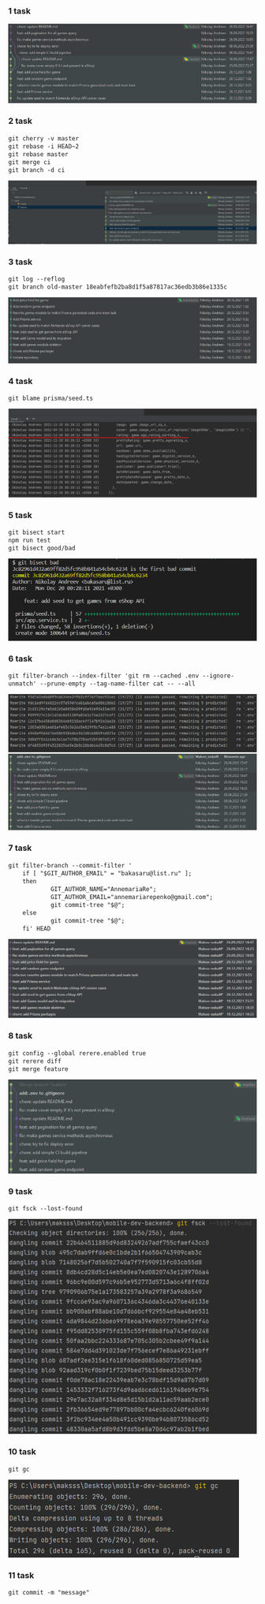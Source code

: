 ### 1 task
![img.png](img/1.png)

### 2 task
```
git cherry -v master 
git rebase -i HEAD~2
git rebase master
git merge ci
git branch -d ci
```
![img.png](img/2.png)

### 3 task
```
git log --reflog
git branch old-master 18eabfefb2ba8d1f5a87817ac36edb3b86e1335c
```
![img.png](img/3.png)

### 4 task
```
git blame prisma/seed.ts
```
![img.png](img/4.png)

### 5 task
```
git bisect start
npm run test
git bisect good/bad
```
![img.png](img/5.png)

### 6 task
```
git filter-branch --index-filter 'git rm --cached .env --ignore-unmatch' --prune-empty --tag-name-filter cat -- --all
```
![img.png](img/6_1.png)
![img.png](img/6_2.png)

### 7 task
```
git filter-branch --commit-filter '
    if [ "$GIT_AUTHOR_EMAIL" = "bakasaru@list.ru" ];
    then
            GIT_AUTHOR_NAME="AnnemariaRe";
            GIT_AUTHOR_EMAIL="annemariarepenko@gmail.com";
            git commit-tree "$@";
    else
            git commit-tree "$@";
    fi' HEAD
```
![img.png](img/7.png)

### 8 task
```
git config --global rerere.enabled true
git rerere diff
git merge feature
```
![img.png](img/8.png)

### 9 task
```
git fsck --lost-found
```
![img.png](img/9.png)

### 10 task
```
git gc
```
![img.png](img/10.png)

### 11 task
```
git commit -m "message"
```